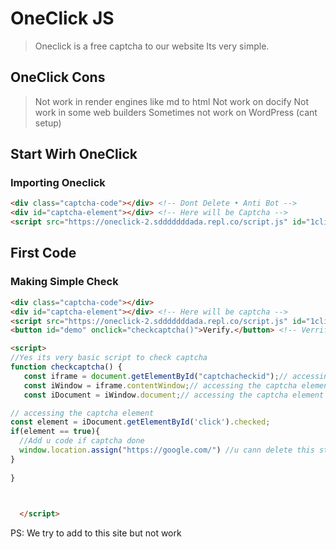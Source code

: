 # OneClick JS
> Oneclick is a free captcha to our website
> Its very simple.

## OneClick Cons
> Not work in render engines like md to html
> Not work on docify
> Not work in some web builders
> Sometimes not work on WordPress (cant setup)

## Start Wirh OneClick
### Importing Oneclick


```html
<div class="captcha-code"></div> <!-- Dont Delete • Anti Bot -->
<div id="captcha-element"></div> <!-- Here will be Captcha -->
<script src="https://oneclick-2.sdddddddada.repl.co/script.js" id="1click" accesskey="oneapikeyfreeacces"></script> <!-- Import captcha -->
```

## First Code
### Making Simple Check

```html
<div class="captcha-code"></div>
<div id="captcha-element"></div> <!-- Here will be captcha -->
<script src="https://oneclick-2.sdddddddada.repl.co/script.js" id="1click" accesskey="oneapikeyfreeacces"></script> <!-- Import captcha -->
<button id="demo" onclick="checkcaptcha()">Verify.</button> <!-- Verrify button -->

<script>
//Yes its very basic script to check captcha
function checkcaptcha() {
   const iframe = document.getElementById("captchacheckid");// accessing the captcha element
   const iWindow = iframe.contentWindow;// accessing the captcha element
   const iDocument = iWindow.document;// accessing the captcha element

// accessing the captcha element
const element = iDocument.getElementById('click').checked;
if(element == true){
  //Add u code if captcha done
  window.location.assign("https://google.com/") //u cann delete this stroke its just for example
}
 
}


  
  </script>
```

PS: We try to add to this site but not work
